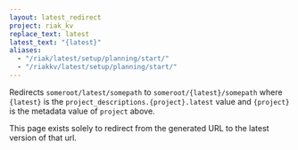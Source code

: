```yaml
---
layout: latest_redirect
project: riak_kv
replace_text: latest
latest_text: "{latest}"
aliases:
  - "/riak/latest/setup/planning/start/"
  - "/riakkv/latest/setup/planning/start/"
---
```


Redirects `someroot/latest/somepath` to `someroot/{latest}/somepath` 
where `{latest}` is the `project_descriptions.{project}.latest` value
and `{project}` is the metadata value of `project` above.

This page exists solely to redirect from the generated URL to the latest version of
that url.



